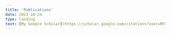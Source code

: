 ```yaml
---
title: 'Publications'
date: 2023-10-24
type: landing
text: [My Google Scholar](https://scholar.google.com/citations?user=RhThiI8AAAAJ&hl=en)
---
```

